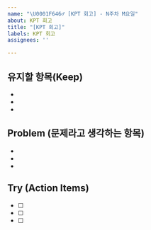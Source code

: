 ```yaml
---
name: "\U0001F646‍♂️ [KPT 회고] - N주차 M요일"
about: KPT 회고
title: "[KPT 회고]"
labels: KPT 회고
assignees: ''

---
```


## 유지할 항목(Keep)
-
-
-

## Problem (문제라고 생각하는 항목)
-
-
-

## Try (Action Items)
 - [ ]
 - [ ]
 - [ ]
